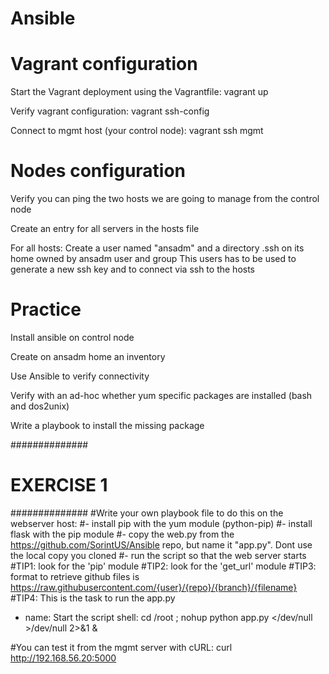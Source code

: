 # Ansible

# Vagrant configuration
Start the Vagrant deployment using the Vagrantfile:
vagrant up

Verify vagrant configuration:
vagrant ssh-config

Connect to mgmt host (your control node):
vagrant ssh mgmt

# Nodes configuration
Verify you can ping the two hosts we are going to manage from the control node

Create an entry for all servers in the hosts file

For all hosts:
Create a user named "ansadm" and a directory .ssh on its home owned by ansadm user and group
This users has to be used to generate a new ssh key and to connect via ssh to the hosts

# Practice

Install ansible on control node

Create on ansadm home an inventory

Use Ansible to verify connectivity

Verify with an ad-hoc whether yum specific packages are installed (bash and dos2unix)

Write a playbook to install the missing package


##############
# EXERCISE 1 #
##############
#Write your own playbook file to do this on the webserver host:
#- install pip with the yum module (python-pip)
#- install flask with the pip module
#- copy the web.py from the https://github.com/SorintUS/Ansible repo, but name it "app.py". Dont use the local copy you cloned
#- run the script so that the web server starts
#TIP1: look for the 'pip' module
#TIP2: look for the 'get_url' module
#TIP3: format to retrieve github files is https://raw.githubusercontent.com/{user}/{repo}/{branch}/{filename}
#TIP4: This is the task to run the app.py

  - name: Start the script
    shell: cd /root ;  nohup python app.py </dev/null >/dev/null 2>&1 &

#You can test it from the mgmt server with cURL:
curl http://192.168.56.20:5000
